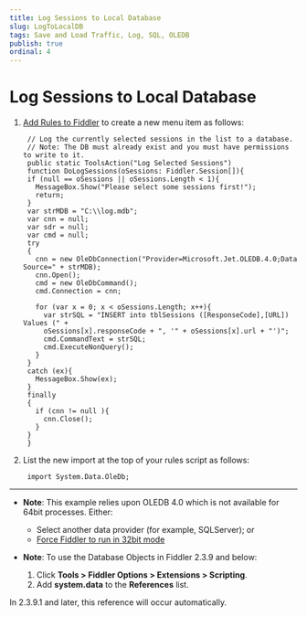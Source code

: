 ```yaml
---
title: Log Sessions to Local Database
slug: LogToLocalDB
tags: Save and Load Traffic, Log, SQL, OLEDB
publish: true
ordinal: 4
---
```


Log Sessions to Local Database
==============================

1. [Add Rules to Fiddler][1] to create a new menu item as follows:

		// Log the currently selected sessions in the list to a database.
		// Note: The DB must already exist and you must have permissions to write to it.
		public static ToolsAction("Log Selected Sessions") 
		function DoLogSessions(oSessions: Fiddler.Session[]){
		if (null == oSessions || oSessions.Length < 1){
		  MessageBox.Show("Please select some sessions first!");
		  return;
		}
		var strMDB = "C:\\log.mdb";
		var cnn = null;
		var sdr = null;
		var cmd = null;
		try
		{
		  cnn = new OleDbConnection("Provider=Microsoft.Jet.OLEDB.4.0;Data Source=" + strMDB);
		  cnn.Open();
		  cmd = new OleDbCommand();
		  cmd.Connection = cnn;

		  for (var x = 0; x < oSessions.Length; x++){
			var strSQL = "INSERT into tblSessions ([ResponseCode],[URL]) Values (" + 
			oSessions[x].responseCode + ", '" + oSessions[x].url + "')";
			cmd.CommandText = strSQL;
			cmd.ExecuteNonQuery();
		  }
		}
		catch (ex){
		  MessageBox.Show(ex);
		}
		finally
		{
		  if (cnn != null ){
			cnn.Close();
		  }
		}
		}

2. List the new import at the top of your rules script as follows:

		import System.Data.OleDb;

* * *

+ **Note**: This example relies upon OLEDB 4.0 which is not available for 64bit processes. Either:

  + Select another data provider (for example, SQLServer); or 
  + [Force Fiddler to run in 32bit mode][2]


+ **Note**: To use the Database Objects in Fiddler 2.3.9 and below:

  1. Click **Tools > Fiddler Options > Extensions > Scripting**.
  2. Add **system.data** to the **References** list.

 In 2.3.9.1 and later, this reference will occur automatically.

[1]: ../../Extend-Fiddler/AddRules.md
[2]: http://fiddler.wikidot.com/bitness